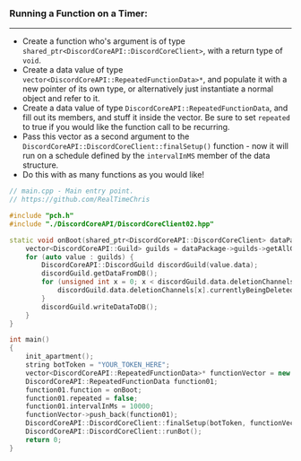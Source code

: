 
### **Running a Function on a Timer:**
---
- Create a function who's argument is of type `shared_ptr<DiscordCoreAPI::DiscordCoreClient>`, with a return type of `void`.
- Create a data value of type `vector<DiscordCoreAPI::RepeatedFunctionData>*`, and populate it with a new pointer of its own type, or alternatively just instantiate a normal object and refer to it.
- Create a data value of type `DiscordCoreAPI::RepeatedFunctionData`, and fill out its members, and stuff it inside the vector. Be sure to set `repeated` to true if you would like the function call to be recurring.
- Pass this vector as a second argument to the `DiscordCoreAPI::DiscordCoreClient::finalSetup()` function - now it will run on a schedule defined by the `intervalInMS` member of the data structure.
- Do this with as many functions as you would like!

```cpp
// main.cpp - Main entry point.
// https://github.com/RealTimeChris

#include "pch.h"
#include "./DiscordCoreAPI/DiscordCoreClient02.hpp"

static void onBoot(shared_ptr<DiscordCoreAPI::DiscordCoreClient> dataPackage) {
    vector<DiscordCoreAPI::Guild> guilds = dataPackage->guilds->getAllGuildsAsync().get();
    for (auto value : guilds) {
        DiscordCoreAPI::DiscordGuild discordGuild(value.data);
        discordGuild.getDataFromDB();
        for (unsigned int x = 0; x < discordGuild.data.deletionChannels.size(); x += 1) {
            discordGuild.data.deletionChannels[x].currentlyBeingDeleted = false;
        }
        discordGuild.writeDataToDB();
    }
}

int main()
{
    init_apartment();
    string botToken = "YOUR_TOKEN_HERE";
    vector<DiscordCoreAPI::RepeatedFunctionData>* functionVector = new vector<DiscordCoreAPI::RepeatedFunctionData>;
    DiscordCoreAPI::RepeatedFunctionData function01;
    function01.function = onBoot;
    function01.repeated = false;
    function01.intervalInMs = 10000;
    functionVector->push_back(function01);
    DiscordCoreAPI::DiscordCoreClient::finalSetup(botToken, functionVector);
    DiscordCoreAPI::DiscordCoreClient::runBot();
    return 0;
}

```
